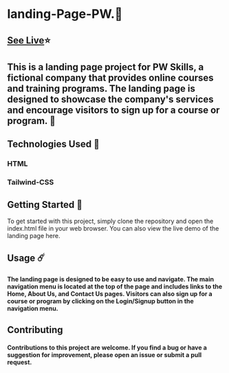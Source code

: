 # landing-Page-PW.🤗

## [See Live]( https://stardust130.github.io/landing-Page-PW/ )⭐

## This is a landing page project for PW Skills, a fictional company that provides online courses and training programs. The landing page is designed to showcase the company's services and encourage visitors to sign up for a course or program. 🍄

## Technologies Used 👾 
### HTML
### Tailwind-CSS

## Getting Started 🌠
To get started with this project, simply clone the repository and open the index.html file in your web browser. You can also view the live demo of the landing page here.

## Usage ☄️
#### The landing page is designed to be easy to use and navigate. The main navigation menu is located at the top of the page and includes links to the Home, About Us, and Contact Us pages. Visitors can also sign up for a course or program by clicking on the Login/Signup button in the navigation menu.

## Contributing
#### Contributions to this project are welcome. If you find a bug or have a suggestion for improvement, please open an issue or submit a pull request.

